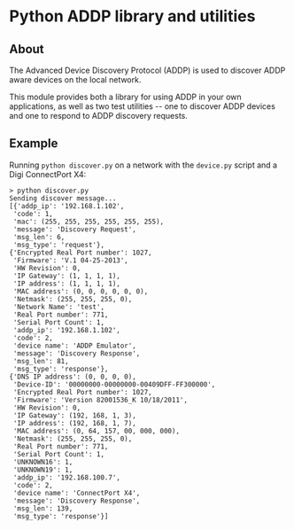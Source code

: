 
# Python ADDP library and utilities

## About

The Advanced Device Discovery Protocol (ADDP) is used to discover ADDP
aware devices on the local network.

This module provides both a library for using ADDP in your own
applications, as well as two test utilities -- one to discover ADDP
devices and one to respond to ADDP discovery requests.

## Example

Running `python discover.py` on a network with the
`device.py` script and a Digi ConnectPort X4:

    > python discover.py
	Sending discover message...
    [{'addp_ip': '192.168.1.102',
     'code': 1,
     'mac': (255, 255, 255, 255, 255, 255),
     'message': 'Discovery Request',
     'msg_len': 6,
     'msg_type': 'request'},
    {'Encrypted Real Port number': 1027,
     'Firmware': 'V.1 04-25-2013',
     'HW Revision': 0,
     'IP Gateway': (1, 1, 1, 1),
     'IP address': (1, 1, 1, 1),
     'MAC address': (0, 0, 0, 0, 0, 0),
     'Netmask': (255, 255, 255, 0),
     'Network Name': 'test',
     'Real Port number': 771,
     'Serial Port Count': 1,
     'addp_ip': '192.168.1.102',
     'code': 2,
     'device name': 'ADDP Emulator',
     'message': 'Discovery Response',
     'msg_len': 81,
     'msg_type': 'response'},
    {'DNS IP address': (0, 0, 0, 0),
     'Device-ID': '00000000-00000000-00409DFF-FF300000',
     'Encrypted Real Port number': 1027,
     'Firmware': 'Version 82001536_K 10/18/2011',
     'HW Revision': 0,
     'IP Gateway': (192, 168, 1, 3),
     'IP address': (192, 168, 1, 7),
     'MAC address': (0, 64, 157, 00, 000, 000),
     'Netmask': (255, 255, 255, 0),
     'Real Port number': 771,
     'Serial Port Count': 1,
     'UNKNOWN16': 1,
     'UNKNOWN19': 1,
     'addp_ip': '192.168.100.7',
     'code': 2,
     'device name': 'ConnectPort X4',
     'message': 'Discovery Response',
     'msg_len': 139,
     'msg_type': 'response'}]
